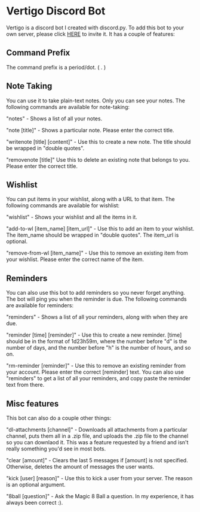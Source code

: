 # Vertigo Discord Bot
Vertigo is a discord bot I created with discord.py. To add this bot to your own server, please click [HERE](https://discord.com/api/oauth2/authorize?client_id=832217886880825364&permissions=0&scope=bot) to invite it. It has a couple of features:

## Command Prefix
The command prefix is a period/dot. ( . )

## Note Taking
You can use it to take plain-text notes. Only you can see your notes. The following commands are available for note-taking:

"notes" - Shows a list of all your notes.

"note [title]" - Shows a particular note. Please enter the correct title.

"writenote [title] [content]" - Use this to create a new note. The title should be wrapped in "double quotes".

"removenote [title]" Use this to delete an existing note that belongs to you. Please enter the correct title.

## Wishlist
You can put items in your wishlist, along with a URL to that item. The following commands are available for wishlist:

"wishlist" - Shows your wishlist and all the items in it.

"add-to-wl [item_name] [item_url]" - Use this to add an item to your wishlist. The item_name should be wrapped in "double quotes". The item_url is optional. 

"remove-from-wl [item_name]" - Use this to remove an existing item from your wishlist. Please enter the correct name of the item.

## Reminders
You can also use this bot to add reminders so you never forget anything. The bot will ping you when the reminder is due. The following commands are available for reminders:

"reminders" - Shows a list of all your reminders, along with when they are due.

"reminder [time] [reminder]" - Use this to create a new reminder. [time] should be in the format of 1d23h59m, where the number before "d" is the number of days, and the number before "h" is the number of hours, and so on.

"rm-reminder [reminder]" - Use this to remove an existing reminder from your account. Please enter the correct [reminder] text. You can also use "reminders" to get a list of all your reminders, and copy paste the reminder text from there.

## Misc features
This bot can also do a couple other things:

"dl-attachments [channel]" - Downloads all attachments from a particular channel, puts them all in a .zip file, and uploads the .zip file to the channel so you can downlaod it. This was a feature requested by a friend and isn't really something you'd see in most bots.

"clear [amount]" - Clears the last 5 messages if [amount] is not specified. Otherwise, deletes the amount of messages the user wants.

"kick [user] [reason]" - Use this to kick a user from your server. The reason is an optional argument.

"8ball [question]" - Ask the Magic 8 Ball a question. In my experience, it has always been correct :).
